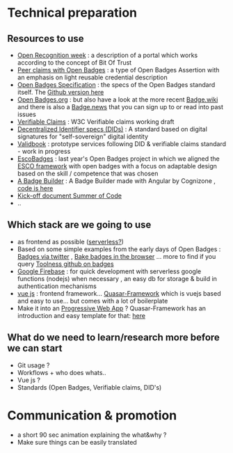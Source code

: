 # Technical preparation

## Resources to use


- [Open Recognition week](https://hackmd.io/W043YfY3Q8a13gS4NCuZnw?view#Architecture-of-the-portal) : a description of a portal which works according to the concept of Bit Of Trust
- [Peer claims with Open Badges](https://hackmd.io/BYWqUeNDRimyKJL5xsSOiw#Peer-Recognition-Network-Proof-of-Concept) : a type of Open Badges Assertion with an emphasis on light reusable credential description
- [Open Badges Specification](https://www.imsglobal.org/sites/default/files/Badges/OBv2p0/index.html) : the specs of the Open Badges standard itself. The [Github version here](https://github.com/IMSGlobal/openbadges-specification)
- [Open Badges.org](https://openbadges.org/) : but also have a look at the more recent [Badge.wiki](https://badge.wiki/wiki/Main_Page) and there is also a [Badge.news](http://badge.news/) that you can sign up to or read into past issues
- [Verifiable Claims](https://www.w3.org/TR/verifiable-claims-data-model/) : W3C Verifiable claims working draft
- [Decentralized Identifier specs (DIDs)](https://w3c-ccg.github.io/did-spec/) : A standard based on digital signatures for "self-sovereign" digital identity
- [Validbook](http://futurama1x.validbook.org/) : prototype services following DID & verifiable claims standard - work in progress
- [EscoBadges](http://escobadges.eu/) : last year's Open Badges project in which we aligned the [ESCO framework](https://ec.europa.eu/esco/portal/api) with open badges with a focus on adaptable design based on the skill / competence that was chosen
- [A Badge Builder](https://badgebuilder.cogni.zone/) : A Badge Builder made with Angular by Cognizone , [code is here](https://bitbucket.org/cognizone/badgebuilder/src/master/) 
- [Kick-off document Summer of Code](https://hackmd.io/X1WQ9skBQuKnodq1iHpRyg?view)
- ..

## Which stack are we going to use

- as frontend as possible ([serverless?](https://en.wikipedia.org/wiki/Serverless_computing))
- Based on some simple examples from the early days of Open Badges : [Badges via twitter](https://github.com/toolness/tweep-badger) , [Bake badges in the browser](https://github.com/toolness/openbadges-instabaker.js) ... more to find if you query [Toolness github on badges](https://github.com/toolness?utf8=%E2%9C%93&tab=repositories&q=open+badges&type=&language=)
- [Google Firebase](https://firebase.google.com/) : for quick development with serverless google functions (nodejs) when necessary , an easy db for storage & build in authentication mechanisms 
- [vue js](https://vuejs.org/) : frontend framework...  [Quasar-Framework](https://quasar-framework.org/) which is vuejs based and easy to use... but comes with a lot of boilerplate  
- Make it into an [Progressive Web App](https://en.wikipedia.org/wiki/Progressive_Web_Apps) ? Quasar-Framework has an introduction and easy template for that: [here](https://quasar-framework.org/guide/pwa-introduction.html) 

## What do we need to learn/research more before we can start  
- Git usage ?
- Workflows + who does whats..
- Vue js ?
- Standards (Open Badges, Verifiable claims, DID's)

# Communication & promotion

- a short 90 sec animation explaining the what&why ?
- Make sure things can be easily translated